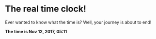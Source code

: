 # The real time clock!

Ever wanted to know what the time is? Well, your journey is about to end!

**The time is Nov 12, 2017, 05:11**